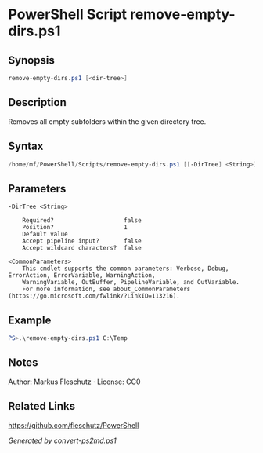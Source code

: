 # PowerShell Script remove-empty-dirs.ps1

## Synopsis
```powershell
remove-empty-dirs.ps1 [<dir-tree>]
```

## Description
Removes all empty subfolders within the given directory tree.

## Syntax
```powershell
/home/mf/PowerShell/Scripts/remove-empty-dirs.ps1 [[-DirTree] <String>] [<CommonParameters>]
```

## Parameters

```
-DirTree <String>
    
    Required?                    false
    Position?                    1
    Default value                
    Accept pipeline input?       false
    Accept wildcard characters?  false
```

```
<CommonParameters>
    This cmdlet supports the common parameters: Verbose, Debug, ErrorAction, ErrorVariable, WarningAction, 
    WarningVariable, OutBuffer, PipelineVariable, and OutVariable.
    For more information, see about_CommonParameters (https://go.microsoft.com/fwlink/?LinkID=113216).
```

## Example
```powershell
PS>.\remove-empty-dirs.ps1 C:\Temp
```


## Notes
Author: Markus Fleschutz · License: CC0

## Related Links
https://github.com/fleschutz/PowerShell

*Generated by convert-ps2md.ps1*
